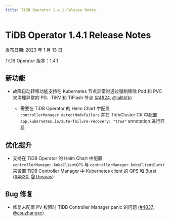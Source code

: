 ```yaml
---
title: TiDB Operator 1.4.1 Release Notes
---
```


# TiDB Operator 1.4.1 Release Notes

发布日期: 2023 年 1 月 13 日

TiDB Operator 版本：1.4.1

## 新功能

- 故障自动转移功能支持在 Kubernetes 节点异常时通过强制移除 Pod 和 PVC 来清理异常的 PD、TiKV 和 TiFlash 节点 ([#4824](https://github.com/pingcap/tidb-operator/pull/4824), [@lalitkfk](https://github.com/lalitkfk))

    - 需要在 TiDB Operator 的 Helm Chart 中配置 `controllerManager.detectNodeFailure` 并在 TidbCluster CR 中配置 `app.kubernetes.io/auto-failure-recovery: "true"` annotation 进行开启

## 优化提升

- 支持在 TiDB Operator 的 Helm Chart 中配置 `controllerManager.kubeClientQPS` 与 `controllerManager.kubeClientBurst` 来设置 TiDB Controller Manager 中 Kubernetes client 的 QPS 和 Burst ([#4830](https://github.com/pingcap/tidb-operator/pull/4830), [@Thearas](https://github.com/Thearas))

## Bug 修复

- 修复未配置 PV 权限时 TiDB Controller Manager panic 的问题 ([#4837](https://github.com/pingcap/tidb-operator/pull/4837), [@csuzhangxc](https://github.com/csuzhangxc))
